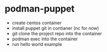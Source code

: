 # podman-puppet

- create centos container
- install puppet git in contianer (nc for now)
- git clone the project repo into the container
- podman exec into the container
- run hello world example


